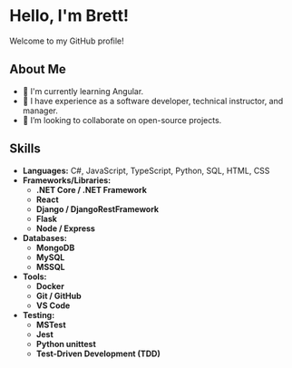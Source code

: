 # Hello, I'm Brett!

Welcome to my GitHub profile!

## About Me
- 🌱 I'm currently learning Angular.
- 💼 I have experience as a software developer, technical instructor, and manager.
- 👯 I’m looking to collaborate on open-source projects.

## Skills
- **Languages:** C#, JavaScript, TypeScript, Python, SQL, HTML, CSS
- **Frameworks/Libraries:**
  - **.NET Core / .NET Framework**
  - **React**
  - **Django / DjangoRestFramework**
  - **Flask**
  - **Node / Express**
- **Databases:**
  - **MongoDB**
  - **MySQL**
  - **MSSQL**
- **Tools:**
  - **Docker**
  - **Git / GitHub**
  - **VS Code**
- **Testing:**
  - **MSTest**
  - **Jest**
  - **Python unittest**
  - **Test-Driven Development (TDD)**
